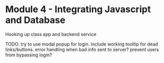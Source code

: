 # Module 4 - Integrating Javascript and Database

Hooking up class app and backend service

TODO: try to use modal popup for login.  include working tooltip for dead links/buttons.  error handling when bad info sent to server?  prevent users from bypassing login?